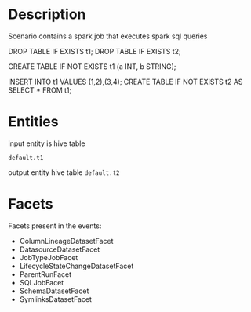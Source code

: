 # Description
Scenario contains a spark job that executes spark sql queries

DROP TABLE IF EXISTS t1;
DROP TABLE IF EXISTS t2;

CREATE TABLE IF NOT EXISTS t1 (a INT, b STRING);

INSERT INTO t1 VALUES (1,2),(3,4);
CREATE TABLE IF NOT EXISTS t2 AS SELECT * FROM t1;


# Entities

input entity is hive table

`default.t1`

output entity hive table
`default.t2`

# Facets
Facets present in the events:
- ColumnLineageDatasetFacet
- DatasourceDatasetFacet
- JobTypeJobFacet
- LifecycleStateChangeDatasetFacet
- ParentRunFacet
- SQLJobFacet
- SchemaDatasetFacet
- SymlinksDatasetFacet
